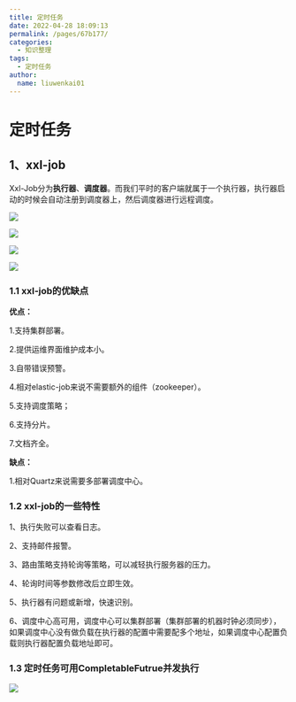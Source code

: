 ```yaml
---
title: 定时任务
date: 2022-04-28 18:09:13
permalink: /pages/67b177/
categories:
  - 知识整理
tags:
  - 定时任务
author: 
  name: liuwenkai01
---
```

# 定时任务

## 1、xxl-job

Xxl-Job分为**执行器**、**调度器**。而我们平时的客户端就属于一个执行器，执行器启动的时候会自动注册到调度器上，然后调度器进行远程调度。

![](/blog/img/media/131ab74c055afd2caed1d72c2c49b5aa.png)

![](/blog/img/media/1aed35a854b63e8957908d94cb78f1c1.png) 

![](/blog/img/media/2d29e124bb043fb82faf526586a3dcf2.png) 

![](/blog/img/media/be1aac9f439a99a27a14dd33f0b6f907.png) 

### 1.1 xxl-job的优缺点

**优点：**

1.支持集群部署。

2.提供运维界面维护成本小。

3.自带错误预警。

4.相对elastic-job来说不需要额外的组件（zookeeper）。

5.支持调度策略；

6.支持分片。

7.文档齐全。

**缺点：**

1.相对Quartz来说需要多部署调度中心。

### 1.2 xxl-job的一些特性

1、执行失败可以查看日志。

2、支持邮件报警。

3、路由策略支持轮询等策略，可以减轻执行服务器的压力。

4、轮询时间等参数修改后立即生效。

5、执行器有问题或新增，快速识别。

6、调度中心高可用，调度中心可以集群部署（集群部署的机器时钟必须同步），如果调度中心没有做负载在执行器的配置中需要配多个地址，如果调度中心配置负载则执行器配置负载地址即可。

### 1.3 定时任务可用CompletableFutrue并发执行

![](/blog/img/media/f77d57b0b0e6d601489d298b6169c64d.png)